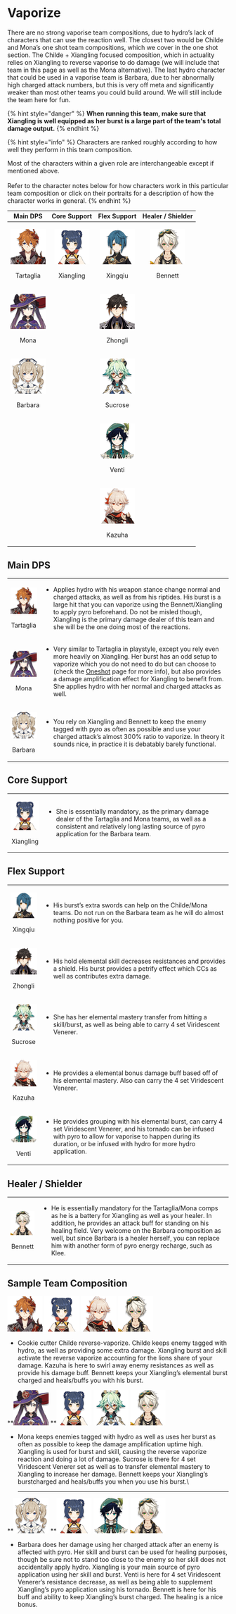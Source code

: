 # Vaporize

There are no strong vaporise team compositions, due to hydro’s lack of characters that can use the reaction well. The closest two would be Childe and Mona’s one shot team compositions, which we cover in the one shot section. The Childe + Xiangling focused composition, which in actuality relies on Xiangling to reverse vaporise to do damage (we will include that team in this page as well as the Mona alternative). The last hydro character that could be used in a vaporise team is Barbara, due to her abnormally high charged attack numbers, but this is very off meta and significantly weaker than most other teams you could build around. We will still include the team here for fun.

{% hint style="danger" %}
**When running this team, make sure that Xiangling is well equipped as her burst is a large part of the team's total damage output.**
{% endhint %}

{% hint style="info" %}
Characters are ranked roughly according to how well they perform in this team composition.

Most of the characters within a given role are interchangeable except if mentioned above.\
\
Refer to the character notes below for how characters work in this particular team composition or click on their portraits for a description of how the character works in general.
{% endhint %}

|                                         Main DPS                                         |                                       Core Support                                       |                                     Flex Support                                     |                                   Healer / Shielder                                  |
| :--------------------------------------------------------------------------------------: | :--------------------------------------------------------------------------------------: | :----------------------------------------------------------------------------------: | :----------------------------------------------------------------------------------: |
| <p><img src="../.gitbook/assets/UI_AvatarIcon_Tartaglia.png" alt=""></p><p>Tartaglia</p> | <p><img src="../.gitbook/assets/UI_AvatarIcon_Xiangling.png" alt=""></p><p>Xiangling</p> | <p><img src="../.gitbook/assets/UI_AvatarIcon_Xingqiu.png" alt=""></p><p>Xingqiu</p> | <p><img src="../.gitbook/assets/UI_AvatarIcon_Bennett.png" alt=""></p><p>Bennett</p> |
|      <p><img src="../.gitbook/assets/UI_AvatarIcon_Mona.png" alt=""></p><p>Mona</p>      |                                                                                          | <p><img src="../.gitbook/assets/UI_AvatarIcon_Zhongli.png" alt=""></p><p>Zhongli</p> |                                                                                      |
|   <p><img src="../.gitbook/assets/UI_AvatarIcon_Barbara.png" alt=""></p><p>Barbara</p>   |                                                                                          | <p><img src="../.gitbook/assets/UI_AvatarIcon_Sucrose.png" alt=""></p><p>Sucrose</p> |                                                                                      |
|                                                                                          |                                                                                          |   <p><img src="../.gitbook/assets/UI_AvatarIcon_Venti.png" alt=""></p><p>Venti</p>   |                                                                                      |
|                                                                                          |                                                                                          |  <p><img src="../.gitbook/assets/UI_AvatarIcon_Kazuha.png" alt=""></p><p>Kazuha</p>  |                                                                                      |

## Main DPS

|                                                                                          |                                                                                                                                                                                                                                                                                                                                                                                                               |
| :--------------------------------------------------------------------------------------: | ------------------------------------------------------------------------------------------------------------------------------------------------------------------------------------------------------------------------------------------------------------------------------------------------------------------------------------------------------------------------------------------------------------- |
| <p><img src="../.gitbook/assets/UI_AvatarIcon_Tartaglia.png" alt=""></p><p>Tartaglia</p> | <ul><li>Applies hydro with his weapon stance change normal and charged attacks, as well as from his riptides. His burst is a large hit that you can vaporize using the Bennett/Xiangling to apply pyro beforehand. Do not be misled though, Xiangling is the primary damage dealer of this team and she will be the one doing most of the reactions.</li></ul>                                                |
|      <p><img src="../.gitbook/assets/UI_AvatarIcon_Mona.png" alt=""></p><p>Mona</p>      | <ul><li>Very similar to Tartaglia in playstyle, except you rely even more heavily on Xiangling. Her burst has an odd setup to vaporize which you do not need to do but can choose to (check the <a href="oneshot.md">Oneshot</a> page for more info), but also provides a damage amplification effect for Xiangling to benefit from. She applies hydro with her normal and charged attacks as well.</li></ul> |
|   <p><img src="../.gitbook/assets/UI_AvatarIcon_Barbara.png" alt=""></p><p>Barbara</p>   | <ul><li>You rely on Xiangling and Bennett to keep the enemy tagged with pyro as often as possible and use your charged attack’s almost 300% ratio to vaporize. In theory it sounds nice, in practice it is debatably barely functional.</li></ul>                                                                                                                                                             |

## Core Support

|                                                                                          |                                                                                                                                                                                                                    |
| :--------------------------------------------------------------------------------------: | ------------------------------------------------------------------------------------------------------------------------------------------------------------------------------------------------------------------ |
| <p><img src="../.gitbook/assets/UI_AvatarIcon_Xiangling.png" alt=""></p><p>Xiangling</p> | <ul><li>She is essentially mandatory, as the primary damage dealer of the Tartaglia and Mona teams, as well as a consistent and relatively long lasting source of pyro application for the Barbara team.</li></ul> |

## Flex Support

|                                                                                      |                                                                                                                                                                                                                                                          |
| :----------------------------------------------------------------------------------: | -------------------------------------------------------------------------------------------------------------------------------------------------------------------------------------------------------------------------------------------------------- |
| <p><img src="../.gitbook/assets/UI_AvatarIcon_Xingqiu.png" alt=""></p><p>Xingqiu</p> | <ul><li>His burst’s extra swords can help on the Childe/Mona teams. Do not run on the Barbara team as he will do almost nothing positive for you.</li></ul>                                                                                              |
| <p><img src="../.gitbook/assets/UI_AvatarIcon_Zhongli.png" alt=""></p><p>Zhongli</p> | <ul><li>His hold elemental skill decreases resistances and provides a shield. His burst provides a petrify effect which CCs as well as contributes extra damage.</li></ul>                                                                               |
| <p><img src="../.gitbook/assets/UI_AvatarIcon_Sucrose.png" alt=""></p><p>Sucrose</p> | <ul><li>She has her elemental mastery transfer from hitting a skill/burst, as well as being able to carry 4 set Viridescent Venerer.</li></ul>                                                                                                           |
|  <p><img src="../.gitbook/assets/UI_AvatarIcon_Kazuha.png" alt=""></p><p>Kazuha</p>  | <ul><li>He provides a elemental bonus damage buff based off of his elemental mastery. Also can carry the 4 set Viridescent Venerer.<br></li></ul>                                                                                                        |
|   <p><img src="../.gitbook/assets/UI_AvatarIcon_Venti.png" alt=""></p><p>Venti</p>   | <ul><li>He provides grouping with his elemental burst, can carry 4 set Viridescent Venerer, and his tornado can be infused with pyro to allow for vaporise to happen during its duration, or be infused with hydro for more hydro application.</li></ul> |

## Healer / Shielder

|                                                                                      |                                                                                                                                                                                                                                                                                                                                                                                     |
| :----------------------------------------------------------------------------------: | ----------------------------------------------------------------------------------------------------------------------------------------------------------------------------------------------------------------------------------------------------------------------------------------------------------------------------------------------------------------------------------- |
| <p><img src="../.gitbook/assets/UI_AvatarIcon_Bennett.png" alt=""></p><p>Bennett</p> | <ul><li>He is essentially mandatory for the Tartaglia/Mona comps as he is a battery for Xiangling as well as your healer. In addition, he provides an attack buff for standing on his healing field. Very welcome on the Barbara composition as well, but since Barbara is a healer herself, you can replace him with another form of pyro energy recharge, such as Klee.</li></ul> |

## Sample Team Composition

![](../.gitbook/assets/UI\_AvatarIcon\_Tartaglia.png) ![](../.gitbook/assets/UI\_AvatarIcon\_Xiangling.png) ![](../.gitbook/assets/UI\_AvatarIcon\_Kazuha.png) ![](../.gitbook/assets/UI\_AvatarIcon\_Bennett.png)

* Cookie cutter Childe reverse-vaporize. Childe keeps enemy tagged with hydro, as well as providing some extra damage. Xiangling burst and skill activate the reverse vaporize accounting for the lions share of your damage. Kazuha is here to swirl away enemy resistances as well as provide his damage buff. Bennett keeps your Xiangling’s elemental burst charged and heals/buffs you with his burst.

\*\*![](../.gitbook/assets/UI\_AvatarIcon\_Mona.png) \*\*![](../.gitbook/assets/UI\_AvatarIcon\_Xiangling.png) ![](../.gitbook/assets/UI\_AvatarIcon\_Sucrose.png) ![](../.gitbook/assets/UI\_AvatarIcon\_Bennett.png)

*   Mona keeps enemies tagged with hydro as well as uses her burst as often as possible to keep the damage amplification uptime high. Xiangling is used for burst and skill, causing the reverse vaporize reaction and doing a lot of damage. Sucrose is there for 4 set Viridescent Venerer set as well as to transfer elemental mastery to Xiangling to increase her damage. Bennett keeps your Xiangling’s burstcharged and heals/buffs you when you use his burst.\\

    ***

\*\*![](../.gitbook/assets/UI\_AvatarIcon\_Barbara.png) \*\*![](../.gitbook/assets/UI\_AvatarIcon\_Xiangling.png) ![](../.gitbook/assets/UI\_AvatarIcon\_Venti.png) ![](../.gitbook/assets/UI\_AvatarIcon\_Bennett.png)

* Barbara does her damage using her charged attack after an enemy is affected with pyro. Her skill and burst can be used for healing purposes, though be sure not to stand too close to the enemy so her skill does not accidentally apply hydro. Xiangling is your main source of pyro application using her skill and burst. Venti is here for 4 set Viridescent Venerer’s resistance decrease, as well as being able to supplement Xiangling’s pyro application using his tornado. Bennett is here for his buff and ability to keep Xiangling’s burst charged. The healing is a nice bonus.
